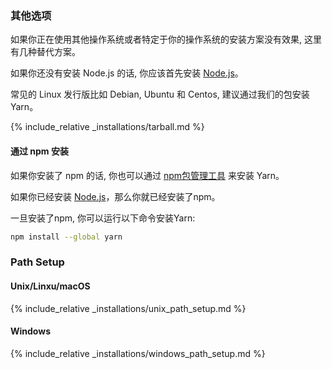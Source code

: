 ### 其他选项

如果你正在使用其他操作系统或者特定于你的操作系统的安装方案没有效果, 这里有几种替代方案。

如果你还没有安装 Node.js 的话, 你应该首先安装 [Node.js](https://nodejs.org/)。

常见的 Linux 发行版比如 Debian, Ubuntu 和 Centos, 建议通过我们的包安装 Yarn。

{% include_relative _installations/tarball.md %}

#### 通过 npm 安装

如果你安装了 npm 的话, 你也可以通过 [npm包管理工具](http://npmjs.org/) 来安装 Yarn。

如果你已经安装 [Node.js](https://nodejs.org/)，那么你就已经安装了npm。

一旦安装了npm, 你可以运行以下命令安装Yarn:

```sh
npm install --global yarn
```

### Path Setup

#### Unix/Linxu/macOS

{% include_relative _installations/unix_path_setup.md %}

#### Windows

{% include_relative _installations/windows_path_setup.md %}